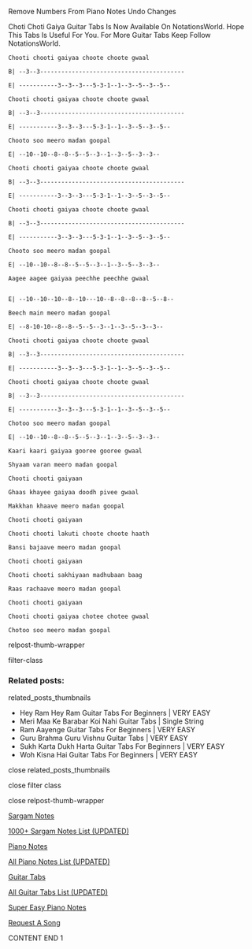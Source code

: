 
Remove Numbers From Piano Notes
Undo Changes

Choti Choti Gaiya Guitar Tabs Is Now Available On NotationsWorld. Hope This Tabs Is Useful For You. For More Guitar Tabs Keep Follow NotationsWorld.

```
Chooti chooti gaiyaa choote choote gwaal

B| --3--3-----------------------------------------

E| -----------3--3--3---5-3-1--1--3--5--3--5--

Chooti chooti gaiyaa choote choote gwaal

B| --3--3-----------------------------------------

E| -----------3--3--3---5-3-1--1--3--5--3--5--

Chooto soo meero madan goopal

E| --10--10--8--8--5--5--3--1--3--5--3--3--

Chooti chooti gaiyaa choote choote gwaal

B| --3--3-----------------------------------------

E| -----------3--3--3---5-3-1--1--3--5--3--5--

Chooti chooti gaiyaa choote choote gwaal

B| --3--3-----------------------------------------

E| -----------3--3--3---5-3-1--1--3--5--3--5--

Chooto soo meero madan goopal

E| --10--10--8--8--5--5--3--1--3--5--3--3--

Aagee aagee gaiyaa peechhe peechhe gwaal


E| --10--10--10--8--10---10--8--8--8--8--5--8--

Beech main meero madan goopal

E| --8-10-10--8--8--5--5--3--1--3--5--3--3--

Chooti chooti gaiyaa choote choote gwaal

B| --3--3-----------------------------------------

E| -----------3--3--3---5-3-1--1--3--5--3--5--

Chooti chooti gaiyaa choote choote gwaal

B| --3--3-----------------------------------------

E| -----------3--3--3---5-3-1--1--3--5--3--5--

Chotoo soo meero madan goopal

E| --10--10--8--8--5--5--3--1--3--5--3--3--

Kaari kaari gaiyaa gooree gooree gwaal

Shyaam varan meero madan goopal

Chooti chooti gaiyaan

Ghaas khayee gaiyaa doodh pivee gwaal

Makkhan khaave meero madan goopal

Chooti chooti gaiyaan

Chooti chooti lakuti choote choote haath

Bansi bajaave meero madan goopal

Chooti chooti gaiyaan

Chooti chooti sakhiyaan madhubaan baag

Raas rachaave meero madan goopal

Chooti chooti gaiyaan

Chooti chooti gaiyaa chotee chotee gwaal

Chotoo soo meero madan goopal
```

relpost-thumb-wrapper

filter-class

### Related posts:

related_posts_thumbnails

* Hey Ram Hey Ram Guitar Tabs For Beginners | VERY EASY
* Meri Maa Ke Barabar Koi Nahi Guitar Tabs | Single String
* Ram Aayenge Guitar Tabs For Beginners | VERY EASY
* Guru Brahma Guru Vishnu Guitar Tabs | VERY EASY
* Sukh Karta Dukh Harta Guitar Tabs For Beginners | VERY EASY
* Woh Kisna Hai Guitar Tabs For Beginners | VERY EASY

close related_posts_thumbnails

close filter class

close relpost-thumb-wrapper

[Sargam Notes](https://www.notationsworld.com/sargam-notes.html)

[1000+ Sargam Notes List (UPDATED)](https://www.notationsworld.com/all-songs-list-sargam-notes.html)

[Piano Notes](https://www.notationsworld.com/piano-notes.html)

[All Piano Notes List (UPDATED)](https://www.notationsworld.com/all-songs-list-piano-notes.html)

[Guitar Tabs](https://www.notationsworld.com/guitar-tabs.html)

[All Guitar Tabs List (UPDATED)](https://www.notationsworld.com/all-songs-list-guitar-tabs.html)

[Super Easy Piano Notes](https://studywall.in/)

[Request A Song](https://www.notationsworld.com/request-a-song.html)

CONTENT END 1

